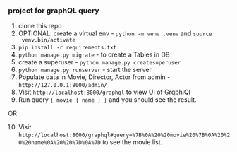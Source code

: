 ### project for graphQL query

1. clone this repo
2. OPTIONAL: create a virtual env - `python -m venv .venv` and `source .venv.bin/activate`
3. `pip install -r requirements.txt`
4. `python manage.py migrate` - to create a Tables in DB
5. create a superuser - `python manage.py createsuperuser`
6. `python manage.py runserver` - start the server
7. Populate data in Movie, Director, Actor from admin - `http://127.0.0.1:8000/admin/`
8. Visit `http://localhost:8000/graphql` to view UI of GrqphiQl
9. Run query `{
  movie {
   name
  }
}` and you should see the result.

OR 

10. Visit `http://localhost:8000/graphql#query=%7B%0A%20%20movie%20%7B%0A%20%20%20name%0A%20%20%7D%0A%7D` to see the movie list.

